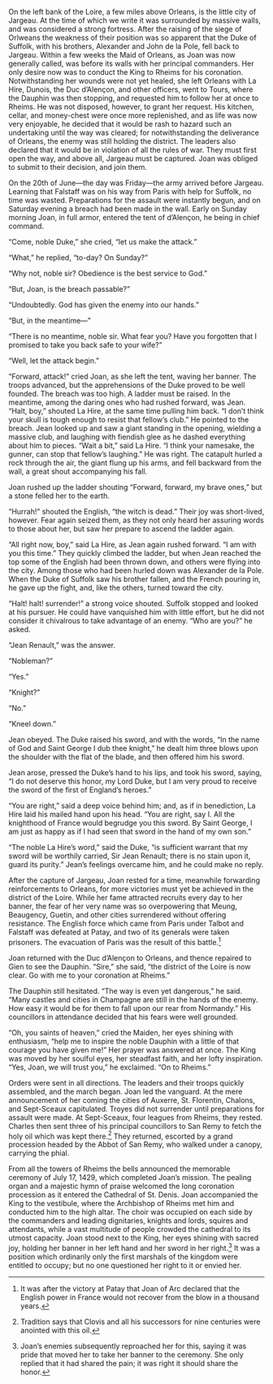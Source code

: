 
On the left bank of the Loire, a few miles above Orleans, is the little
city of Jargeau. At the time of which we write it was surrounded by
massive walls, and was considered a strong fortress. After the raising
of the siege of Orlweans the weakness of their position was so apparent
that the Duke of Suffolk, with his brothers, Alexander and John de la
Pole, fell back to Jargeau. Within a few weeks the Maid of Orleans, as
Joan was now generally called, was before its walls with her principal
commanders. Her only desire now was to conduct the King to Rheims for
his coronation. Notwithstanding her wounds were not yet healed, she left
Orleans with La Hire, Dunois, the Duc d’Alençon, and other officers,
went to Tours, where the Dauphin was then stopping, and requested him to
follow her at once to Rheims. He was not disposed, however, to grant her
request. His kitchen, cellar, and money-chest were once more
replenished, and as life was now very enjoyable, he decided that it
would be rash to hazard such an undertaking until the way was cleared;
for notwithstanding the deliverance of Orleans, the enemy was still
holding the district. The leaders also declared that it would be in
violation of all the rules of war. They must first open the way, and
above all, Jargeau must be captured. Joan was obliged to submit to their
decision, and join them.

On the 20th of June—the day was Friday—the army arrived before Jargeau.
Learning that Falstaff was on his way from Paris with help for Suffolk,
no time was wasted. Preparations for the assault were instantly begun,
and on Saturday evening a breach had been made in the wall. Early on
Sunday morning Joan, in full armor, entered the tent of d’Alençon, he
being in chief command.

“Come, noble Duke,” she cried, “let us make the attack.”

“What,” he replied, “to-day? On Sunday?”

“Why not, noble sir? Obedience is the best service to God.”

“But, Joan, is the breach passable?”

“Undoubtedly. God has given the enemy into our hands.”

“But, in the meantime—”

“There is no meantime, noble sir. What fear you? Have you forgotten that
I promised to take you back safe to your wife?”

“Well, let the attack begin.”

“Forward, attack!” cried Joan, as she left the tent, waving her banner.
The troops advanced, but the apprehensions of the Duke proved to be well
founded. The breach was too high. A ladder must be raised. In the
meantime, among the daring ones who had rushed forward, was Jean. “Halt,
boy,” shouted La Hire, at the same time pulling him back. “I don’t think
your skull is tough enough to resist that fellow’s club.” He pointed to
the breach. Jean looked up and saw a giant standing in the opening,
wielding a massive club, and laughing with fiendish glee as he dashed
everything about him to pieces. “Wait a bit,” said La Hire. “I think
your namesake, the gunner, can stop that fellow’s laughing.” He was
right. The catapult hurled a rock through the air, the giant flung up
his arms, and fell backward from the wall, a great shout accompanying
his fall.

Joan rushed up the ladder shouting “Forward, forward, my brave ones,”
but a stone felled her to the earth.

“Hurrah!” shouted the English, “the witch is dead.” Their joy was
short-lived, however. Fear again seized them, as they not only heard her
assuring words to those about her, but saw her prepare to ascend the
ladder again.

“All right now, boy,” said La Hire, as Jean again rushed forward. “I am
with you this time.” They quickly climbed the ladder, but when Jean
reached the top some of the English had been thrown down, and others
were flying into the city. Among those who had been hurled down was
Alexander de la Pole. When the Duke of Suffolk saw his brother fallen,
and the French pouring in, he gave up the fight, and, like the others,
turned toward the city.

“Halt! halt! surrender!” a strong voice shouted. Suffolk stopped and
looked at his pursuer. He could have vanquished him with little effort,
but he did not consider it chivalrous to take advantage of an enemy.
“Who are you?” he asked.

“Jean Renault,” was the answer.

“Nobleman?”

“Yes.”

“Knight?”

“No.”

“Kneel down.”

Jean obeyed. The Duke raised his sword, and with the words, “In the name
of God and Saint George I dub thee knight,” he dealt him three blows
upon the shoulder with the flat of the blade, and then offered him his
sword.

Jean arose, pressed the Duke’s hand to his lips, and took his sword,
saying, “I do not deserve this honor, my Lord Duke, but I am very proud
to receive the sword of the first of England’s heroes.”

“You are right,” said a deep voice behind him; and, as if in
benediction, La Hire laid his mailed hand upon his head. “You are right,
say I. All the knighthood of France would begrudge you this sword. By
Saint George, I am just as happy as if I had seen that sword in the hand
of my own son.”

“The noble La Hire’s word,” said the Duke, “is sufficient warrant that
my sword will be worthily carried, Sir Jean Renault; there is no stain
upon it, guard its purity.” Jean’s feelings overcame him, and he could
make no reply.

After the capture of Jargeau, Joan rested for a time, meanwhile
forwarding reinforcements to Orleans, for more victories must yet be
achieved in the district of the Loire. While her fame attracted recruits
every day to her banner, the fear of her very name was so overpowering
that Meung, Beaugency, Guetin, and other cities surrendered without
offering resistance. The English force which came from Paris under
Talbot and Falstaff was defeated at Patay, and two of its generals were
taken prisoners. The evacuation of Paris was the result of this
battle.[^25]

Joan returned with the Duc d’Alençon to Orleans, and thence repaired to
Gien to see the Dauphin. “Sire,” she said, “the district of the Loire is
now clear. Go with me to your coronation at Rheims.”

The Dauphin still hesitated. “The way is even yet dangerous,” he said.
“Many castles and cities in Champagne are still in the hands of the
enemy. How easy it would be for them to fall upon our rear from
Normandy.” His councillors in attendance decided that his fears were
well grounded.

“Oh, you saints of heaven,” cried the Maiden, her eyes shining with
enthusiasm, “help me to inspire the noble Dauphin with a little of that
courage you have given me!” Her prayer was answered at once. The King
was moved by her soulful eyes, her steadfast faith, and her lofty
inspiration. “Yes, Joan, we will trust you,” he exclaimed. “On to
Rheims.”

Orders were sent in all directions. The leaders and their troops quickly
assembled, and the march began. Joan led the vanguard. At the mere
announcement of her coming the cities of Auxerre, St. Florentin,
Chalons, and Sept-Sceaux capitulated. Troyes did not surrender until
preparations for assault were made. At Sept-Sceaux, four leagues from
Rheims, they rested. Charles then sent three of his principal
councillors to San Remy to fetch the holy oil which was kept there.[^26]
They returned, escorted by a grand procession headed by the Abbot of San
Remy, who walked under a canopy, carrying the phial.

From all the towers of Rheims the bells announced the memorable ceremony
of July 17, 1429, which completed Joan’s mission. The pealing organ and
a majestic hymn of praise welcomed the long coronation procession as it
entered the Cathedral of St. Denis. Joan accompanied the King to the
vestibule, where the Archbishop of Rheims met him and conducted him to
the high altar. The choir was occupied on each side by the commanders
and leading dignitaries, knights and lords, squires and attendants,
while a vast multitude of people crowded the cathedral to its utmost
capacity. Joan stood next to the King, her eyes shining with sacred joy,
holding her banner in her left hand and her sword in her right.[^27] It
was a position which ordinarily only the first marshals of the kingdom
were entitled to occupy; but no one questioned her right to it or envied
her.

[^25]: It was after the victory at Patay that Joan of Arc declared that the
English power in France would not recover from the blow in a thousand
years.

[^26]: Tradition says that Clovis and all his successors for nine centuries
were anointed with this oil.

[^27]: Joan’s enemies subsequently reproached her for this, saying it was
pride that moved her to take her banner to the ceremony. She only
replied that it had shared the pain; it was right it should share the
honor.

